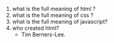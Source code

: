 1) what is the full meaning of html ?
2) what is the full meaning of css ?
3) what is the full meaning of javascript?
4) who created html?
   - Tim Berners-Lee.
